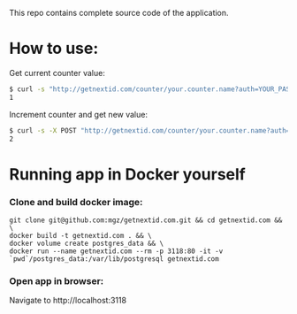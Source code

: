 This repo contains complete source code of the application. 

# How to use:

Get current counter value:
```bash
$ curl -s "http://getnextid.com/counter/your.counter.name?auth=YOUR_PASSWORD"
1
```

Increment counter and get new value:
```bash
$ curl -s -X POST "http://getnextid.com/counter/your.counter.name?auth=YOUR_PASSWORD"
2
```


# Running app in Docker yourself
### Clone and build docker image:
```
git clone git@github.com:mgz/getnextid.com.git && cd getnextid.com && \
docker build -t getnextid.com . && \
docker volume create postgres_data && \
docker run --name getnextid.com --rm -p 3118:80 -it -v `pwd`/postgres_data:/var/lib/postgresql getnextid.com
```
### Open app in browser:
Navigate to http://localhost:3118
